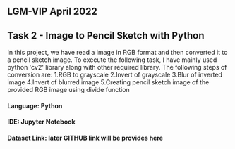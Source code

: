 ## LGM-VIP April 2022
## Task 2 - Image to Pencil Sketch with Python

In this project, we have read a image in RGB format and then converted it to a pencil sketch image.
To execute the following task, I have mainly used python 'cv2' library along with other required library.
The following steps of conversion are:
1.RGB to grayscale
2.Invert of grayscale
3.Blur of inverted image
4.Invert of blurred image
5.Creating pencil sketch image of the provided RGB image using divide function

#### Language: Python
#### IDE: Jupyter Notebook
#### Dataset Link: later GITHUB link will be provides here
